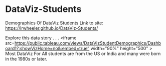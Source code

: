 # DataViz-Students
Demographics Of DataViz Students
Link to site: https://lrwheeler.github.io/DataViz-Students/

Explore this data story . . . <iframe src=https://public.tableau.com/views/DataVizStudentDemographics/Dashboard1?:showVizHome=no&:embed=true” width="90%" height="500" ></iframe>
Most DataViz For All students are from the US or India and many were born in the 1980s or later.
